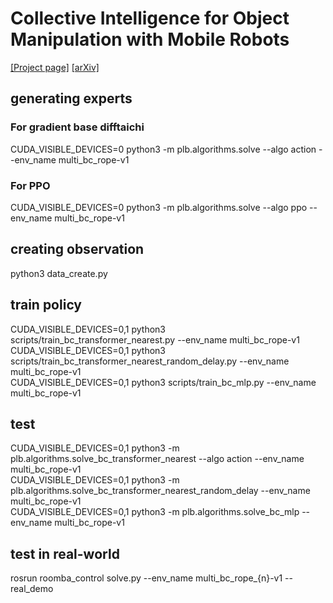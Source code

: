
# Collective Intelligence for Object Manipulation with Mobile Robots
[[Project page]](https://sites.google.com/view/collectiveintelligenceforobjec/home)
[[arXiv]](https://arxiv.org/pdf/2211.15136.pdf)


## generating experts
### For gradient base difftaichi  
CUDA_VISIBLE_DEVICES=0 python3 -m plb.algorithms.solve --algo action --env_name multi_bc_rope-v1  
### For PPO 
CUDA_VISIBLE_DEVICES=0 python3 -m plb.algorithms.solve --algo ppo --env_name multi_bc_rope-v1  

## creating observation
python3 data_create.py

## train policy
CUDA_VISIBLE_DEVICES=0,1 python3 scripts/train_bc_transformer_nearest.py --env_name multi_bc_rope-v1   
CUDA_VISIBLE_DEVICES=0,1 python3 scripts/train_bc_transformer_nearest_random_delay.py --env_name multi_bc_rope-v1   
CUDA_VISIBLE_DEVICES=0,1 python3 scripts/train_bc_mlp.py --env_name multi_bc_rope-v1  

## test
CUDA_VISIBLE_DEVICES=0,1 python3 -m plb.algorithms.solve_bc_transformer_nearest --algo action --env_name multi_bc_rope-v1   
CUDA_VISIBLE_DEVICES=0,1 python3 -m plb.algorithms.solve_bc_transformer_nearest_random_delay --env_name multi_bc_rope-v1   
CUDA_VISIBLE_DEVICES=0,1 python3 -m plb.algorithms.solve_bc_mlp --env_name multi_bc_rope-v1  

## test in real-world
rosrun roomba_control solve.py --env_name multi_bc_rope_{n}-v1 --real_demo  
